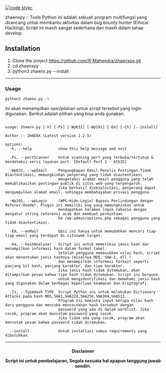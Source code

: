 [![code style:](https://img.shields.io/badge/Author-zhaenx-blue?logo=python&logoColor=ffff00)](https://github.com/prettier/prettier)

zhaenxpy :: Tools Python ini adalah sebuah program multifungsi yang dirancang untuk membantu aktivitas dalam bug bounty hunter (Ethical Hacking), Script ini masih sangat sederhana dan masih dalam tahap develop.


## Installation

1. Clone the project https://github.com/R-Mahendra/zhaenxpy.git
2. cd zhaenxpy
3. python3 zhaenx.py --install

---

### Usage

```sh
python3 zhaenx.py -h
```

Ini akan menampilkan opsi/pilahan untuk script tersebut yang ingin digunakan. Berikut adalah pilihan yang bisa anda gunakan.


```console

usage: zhaenx.py [-h] [-Ps] [-Wp632] [-Wp191] [-Em] [-Ch] [--install]

Author :: ZHAENX (Latest version 2.2.5)

options:
  -h, --help            show this help message and exit

  -Ps, --portScanner    Untuk scanning port yang terbuka/tertutup & mendeteksi versi layanan port. [Default Port 1 - 65535]

  -Wp632, --wpEmail     Pengungkapan Email Penulis Postingan Tidak Diautentikasi, memungkinkan penyerang yang tidak diautentikasi
                        mengetahui alamat email pengguna yang telah memublikasikan postingan publik di situs web yang terpengaruh.
                        Jika berhasil dieksploitasi, penyerang dapat mengumpulkan alamat email, sehingga membahayakan privasi pengguna.

  -Wp191, --wpLogin     (WPS-Hide-Login) Bypass Perlindungan dengan Referer-Header. Plugin ini memiliki bug yang memungkinkan untuk
                        mendapatkan halaman login rahasia dengan mengatur string referensi acak dan membuat permintaan
                        ke /wp-admin/options.php sebagai pengguna yang tidak diautentikasi.

  -Em, --exMail         Opsi ini hanya untuk memudahkan mencari tiap-tiap email yang terdapat di situsweb target.

  -Ha, --hashAnalyzer   Script ini untuk memeriksa jenis hash dan menampilkan informasi hash dalam format tabel.
                        Setelah pengguna memasukkan nilai hash, script akan menentukan jenis hashnya (misalnya MD5, SHA-1, dll.)
                        dan menampilkan informasi terkait seperti panjang bit hash, panjang karakter, dan tipe karakter.
                        Jika jenis hash tidak ditemukan, akan ditampilkan pesan bahwa tipe hash tidak ditemukan. Script ini berguna    
                        untuk mengidentifikasi dan memahami jenis hash yang digunakan dalam berbagai keperluan keamanan dan kriptografi.

  -Ts, --TypeHash TYPE  Script Python ini untuk melakukan Dictionary Attacks pada hash MD5,SHA1,SHA224,SHA256,SHA384,SHA512.
                        Program ini meminta input berupa nilai hash dari pengguna dan mencoba mencocokkan hash tersebut dengan
                        password yang ada di dalam wordlist. Jika cocok, program akan mencetak password yang cocok.
                        Jika tidak ada yang cocok, program akan mencetak pesan bahwa password tidak ditemukan.

  --install             Untuk installasi semua requirements yang dibutuhkan.

```

---
<h4 align="center">
  Disclaimer
  <p>Script ini untuk pembelajaran, Segala sesuata hal apapun tanggung jawab sendiri.</p>
</h4>


